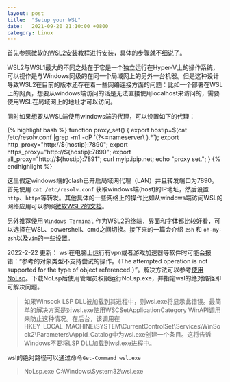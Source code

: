 ```yaml
---
layout: post
title:  "Setup your WSL"
date:   2021-09-20 21:10:00 +0800
category: Linux
---
```


首先参照微软的[WSL2安装教程](https://docs.microsoft.com/en-us/windows/wsl/install-win10)进行安装，具体的步骤就不细说了。

WSL2与WSL1最大的不同之处在于它是一个独立运行在Hyper-V上的操作系统，可以视作是与Windows同级的在同一个局域网上的另外一台机器。但是这种设计导致WSL2在目前的版本还存在着一些网络连接方面的问题：比如一个部署在WSL上的网页，想要从windows端访问的话是无法直接使用localhost来访问的，需要使用WSL在局域网上的地址才可以访问。

同时如果想要从WSL端使用windows端的代理，可以设置如下的代理：

{% highlight bash %}
function proxy_set() {
    export hostip=$(cat /etc/resolv.conf |grep -m1 -oP '(?<=nameserver\ ).*');
    export http_proxy="http://${hostip}:7890";
    export https_proxy="http://${hostip}:7890";
    export all_proxy="http://${hostip}:7891";
    curl myip.ipip.net;
    echo "proxy set.";
}
{% endhighlight %}

这里假定windows端的clash已开启局域网代理（LAN）并且转发端口为7890。首先使用 `cat /etc/resolv.conf` 获取windows端(host)的IP地址，然后设置`http`、`https`等转发。其他具体的一些网络上的操作比如从windows端访问WSL的网络应用可以参照[微软WSL2的文档](https://docs.microsoft.com/en-us/windows/wsl/compare-versions)。

另外推荐使用 `Windows Terminal` 作为WSL2的终端，界面和字体都比较好看，可以选择在WSL、powershell、cmd之间切换。接下来的一篇会介绍 `zsh` 和 `oh-my-zsh`以及`vim`的一些设置。

2022-2-22 更新：
wsl在电脑上运行有vpn或者游戏加速器等软件时可能会报错：“参考的对象类型不支持尝试的操作。（The attempted operation is not supported for the type of object referenced.）”。解决方法可以参考[使用NoLsp](https://github.com/microsoft/WSL/issues/4177#issuecomment-597736482)。下载NoLsp后使用管理员权限运行NoLsp.exe，并指定wsl的绝对路径即可解决问题。

> 如果Winsock LSP DLL被加载到其进程中，则wsl.exe将显示此错误。最简单的解决方案是对wsl.exe使用WSCSetApplicationCategory WinAPI调用来防止这种情况。在后台，该调用在HKEY_LOCAL_MACHINE\SYSTEM\CurrentControlSet\Services\WinSock2\Parameters\AppId_Catalog中为wsl.exe创建一个条目。这将告诉Windows不要将LSP DLL加载到wsl.exe进程中。

wsl的绝对路径可以通过命令`Get-Command wsl.exe`

> NoLsp.exe C:\Windows\System32\wsl.exe
